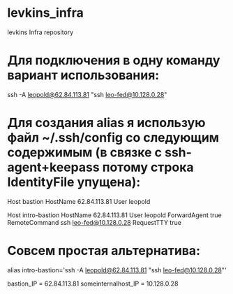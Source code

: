 # levkins_infra
levkins Infra repository

# Для подключения в одну команду вариант использования:
ssh -A leopold@62.84.113.81 "ssh leo-fed@10.128.0.28"

# Для создания alias я использую файл ~/.ssh/config со следующим содержимым (в связке с ssh-agent+keepass потому строка IdentityFile упущена):
Host bastion
HostName 62.84.113.81
User leopold

Host intro-bastion
HostName 62.84.113.81
User leopold
ForwardAgent true
RemoteCommand ssh leo-fed@10.128.0.28
RequestTTY true

# Совсем простая альтернатива:
alias intro-bastion='ssh -A leopold@62.84.113.81 "ssh leo-fed@10.128.0.28"'


bastion_IP = 62.84.113.81
someinternalhost_IP = 10.128.0.28
